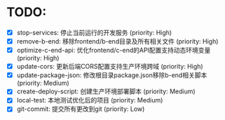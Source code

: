 # TODO:

- [x] stop-services: 停止当前运行的开发服务 (priority: High)
- [x] remove-b-end: 移除frontend/b-end目录及所有相关文件 (priority: High)
- [x] optimize-c-end-api: 优化frontend/c-end的API配置支持动态环境变量 (priority: High)
- [x] update-cors: 更新后端CORS配置支持生产环境跨域 (priority: High)
- [x] update-package-json: 修改根目录package.json移除b-end相关脚本 (priority: Medium)
- [x] create-deploy-script: 创建生产环境部署脚本 (priority: Medium)
- [x] local-test: 本地测试优化后的项目 (priority: Medium)
- [x] git-commit: 提交所有更改到git (priority: Low)
